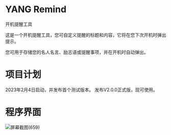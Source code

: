 # YANG Remind
开机提醒工具

这是一个开机提醒工具，您可自定义提醒的标题和内容，它将在您下次开机时弹出提示。

您可用于存储您的名人名言、励志语或提醒事项，并在开机时自动弹出。
# 项目计划
2023年2月4日启动，并发布首个测试版本。
发布V2.0.0正式版，现可使用。
# 程序界面
![屏幕截图(659)](https://user-images.githubusercontent.com/39414350/216753885-a2079f0b-4a8f-4450-8d5a-a85b33b57f52.png)
